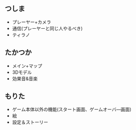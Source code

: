 ## つしま
- プレーヤー+カメラ
- 通信(プレーヤーと同じ人やるべき)
- ティラノ
## たかつか
- メイン+マップ
- 3Dモデル
- 効果音&音楽
## もりた
- ゲーム本体以外の機能(スタート画面、ゲームオーバ―画面)
- 絵
- 設定＆ストーリー